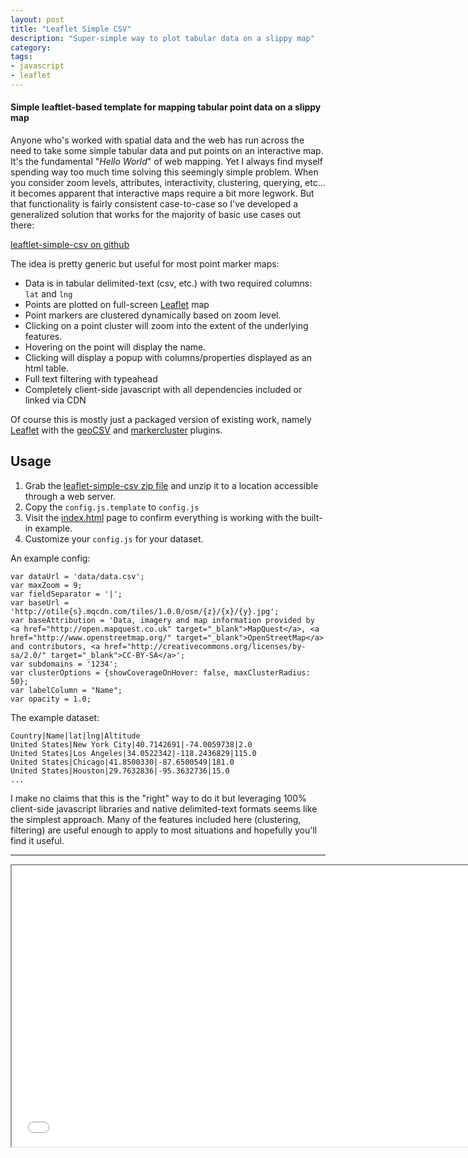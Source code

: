 ```yaml
---
layout: post
title: "Leaflet Simple CSV"
description: "Super-simple way to plot tabular data on a slippy map"
category: 
tags:
- javascript
- leaflet
---
```


#### Simple leaftlet-based template for mapping tabular point data on a slippy map

Anyone who's worked with spatial data and the web has run across the need to take 
some simple tabular data and put points on an interactive map. 
It's the fundamental "*Hello World*" of web mapping. Yet I always find myself spending way too much time
solving this seemingly simple problem. When you consider zoom levels, attributes,
interactivity, clustering, querying, etc... it becomes apparent that interactive maps
require a bit more legwork. But that functionality is fairly consistent case-to-case so I've developed a generalized solution that works for the majority of basic use cases out there: 

<p><a class="btn btn-primary" href="https://github.com/perrygeo/leaflet-simple-csv">leaftlet-simple-csv on github</a></p>

The idea is pretty generic but useful for most point marker maps:
* Data is in tabular delimited-text (csv, etc.) with two required columns: `lat` and `lng`
* Points are plotted on full-screen [Leaflet](https://github.com/Leaflet/Leaflet) map
* Point markers are clustered dynamically based on zoom level.
* Clicking on a point cluster will zoom into the extent of the underlying features.
* Hovering on the point will display the name. 
* Clicking will display a popup with columns/properties displayed as an html table.
* Full text filtering with typeahead
* Completely client-side javascript with all dependencies included or linked via CDN

Of course this is mostly just a packaged version of existing work, namely [Leaflet](https://github.com/Leaflet/Leaflet) with the [geoCSV](https://github.com/joker-x/Leaflet.geoCSV) and [markercluster](https://github.com/Leaflet/Leaflet.markercluster) plugins.


## Usage
 
1. Grab the [leaflet-simple-csv zip file](https://github.com/perrygeo/leaflet-simple-csv/archive/master.zip) and unzip it to a location accessible through a web server. 
2.  Copy the `config.js.template` to `config.js`
3.  Visit the [index.html](assets/leaflet-simple-csv/index.html) page to confirm everything is working with the built-in example.
4.  Customize your `config.js` for your dataset.

An example config:

    var dataUrl = 'data/data.csv';
    var maxZoom = 9;
    var fieldSeparator = '|';
    var baseUrl = 'http://otile{s}.mqcdn.com/tiles/1.0.0/osm/{z}/{x}/{y}.jpg';
    var baseAttribution = 'Data, imagery and map information provided by <a href="http://open.mapquest.co.uk" target="_blank">MapQuest</a>, <a href="http://www.openstreetmap.org/" target="_blank">OpenStreetMap</a> and contributors, <a href="http://creativecommons.org/licenses/by-sa/2.0/" target="_blank">CC-BY-SA</a>';
    var subdomains = '1234';
    var clusterOptions = {showCoverageOnHover: false, maxClusterRadius: 50};
    var labelColumn = "Name";
    var opacity = 1.0;

The example dataset:

    Country|Name|lat|lng|Altitude
    United States|New York City|40.7142691|-74.0059738|2.0
    United States|Los Angeles|34.0522342|-118.2436829|115.0
    United States|Chicago|41.8500330|-87.6500549|181.0
    United States|Houston|29.7632836|-95.3632736|15.0
    ...

I make no claims that this is the "right" way to do it but leveraging
100% client-side javascript libraries and native delimited-text formats seems like the simplest approach. 
Many of the features included here (clustering, filtering) are useful enough
to apply to most situations and hopefully you'll find it useful.

<hr>
<div><iframe src="/assets/leaflet-simple-csv/index.html" height="450" width="740"></iframe></div>
